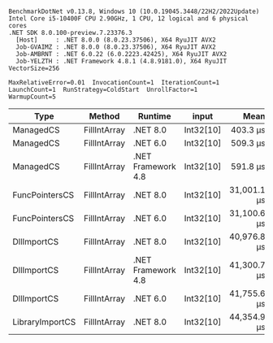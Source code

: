```

BenchmarkDotNet v0.13.8, Windows 10 (10.0.19045.3448/22H2/2022Update)
Intel Core i5-10400F CPU 2.90GHz, 1 CPU, 12 logical and 6 physical cores
.NET SDK 8.0.100-preview.7.23376.3
  [Host]     : .NET 8.0.0 (8.0.23.37506), X64 RyuJIT AVX2
  Job-GVAIMZ : .NET 8.0.0 (8.0.23.37506), X64 RyuJIT AVX2
  Job-AMBRNT : .NET 6.0.22 (6.0.2223.42425), X64 RyuJIT AVX2
  Job-YELZTH : .NET Framework 4.8.1 (4.8.9181.0), X64 RyuJIT VectorSize=256

MaxRelativeError=0.01  InvocationCount=1  IterationCount=1  
LaunchCount=1  RunStrategy=ColdStart  UnrollFactor=1  
WarmupCount=5  

```
| Type            | Method       | Runtime            | input     | Mean        | Error | Median      | Min         | Max         | Allocated |
|---------------- |------------- |------------------- |---------- |------------:|------:|------------:|------------:|------------:|----------:|
| ManagedCS       | FillIntArray | .NET 8.0           | Int32[10] |    403.3 μs |    NA |    403.3 μs |    403.3 μs |    403.3 μs |     400 B |
| ManagedCS       | FillIntArray | .NET 6.0           | Int32[10] |    509.3 μs |    NA |    509.3 μs |    509.3 μs |    509.3 μs |     640 B |
| ManagedCS       | FillIntArray | .NET Framework 4.8 | Int32[10] |    591.8 μs |    NA |    591.8 μs |    591.8 μs |    591.8 μs |         - |
| FuncPointersCS  | FillIntArray | .NET 8.0           | Int32[10] | 31,001.1 μs |    NA | 31,001.1 μs | 31,001.1 μs | 31,001.1 μs |     400 B |
| FuncPointersCS  | FillIntArray | .NET 6.0           | Int32[10] | 31,100.6 μs |    NA | 31,100.6 μs | 31,100.6 μs | 31,100.6 μs |     640 B |
| DllImportCS     | FillIntArray | .NET 8.0           | Int32[10] | 40,976.8 μs |    NA | 40,976.8 μs | 40,976.8 μs | 40,976.8 μs |     400 B |
| DllImportCS     | FillIntArray | .NET Framework 4.8 | Int32[10] | 41,300.7 μs |    NA | 41,300.7 μs | 41,300.7 μs | 41,300.7 μs |         - |
| DllImportCS     | FillIntArray | .NET 6.0           | Int32[10] | 41,755.6 μs |    NA | 41,755.6 μs | 41,755.6 μs | 41,755.6 μs |     640 B |
| LibraryImportCS | FillIntArray | .NET 8.0           | Int32[10] | 44,354.9 μs |    NA | 44,354.9 μs | 44,354.9 μs | 44,354.9 μs |     400 B |
